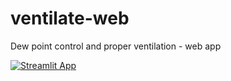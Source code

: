 # ventilate-web
Dew point control and proper ventilation - web app

[![Streamlit App](https://static.streamlit.io/badges/streamlit_badge_black_white.svg)](https://share.streamlit.io/1081/ventilate-web/main)